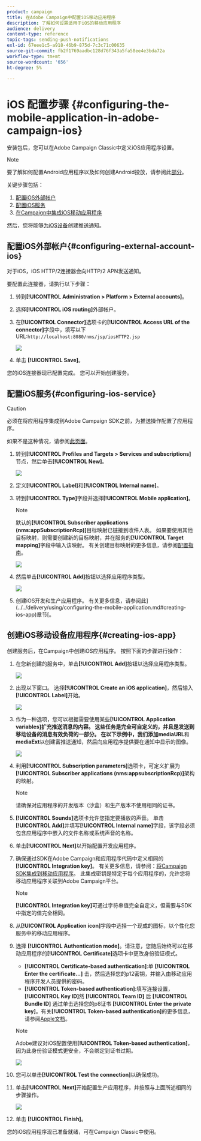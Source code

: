 ```yaml
---
product: campaign
title: 在Adobe Campaign中配置iOS移动应用程序
description: 了解如何设置适用于iOS的移动应用程序
audience: delivery
content-type: reference
topic-tags: sending-push-notifications
exl-id: 67eee1c5-a918-46b9-875d-7c3c71c00635
source-git-commit: fb2f1769aadbc128d76f343a5fa58ee4e3bda72a
workflow-type: tm+mt
source-wordcount: '656'
ht-degree: 5%

---
```


# iOS 配置步骤 {#configuring-the-mobile-application-in-adobe-campaign-ios}

安装包后，您可以在Adobe Campaign Classic中定义iOS应用程序设置。

>[!NOTE]
>
>要了解如何配置Android应用程序以及如何创建Android投放，请参阅此[部分](configuring-the-mobile-application-android.md)。

关键步骤包括：

1. [配置iOS外部帐户](#configuring-external-account-ios)
1. [配置iOS服务](#configuring-ios-service)
1. [在Campaign中集成iOS移动应用程序](#creating-ios-app)

然后，您将能够[为iOS设备](create-notifications-ios.md)创建推送通知。


## 配置iOS外部帐户{#configuring-external-account-ios}

对于iOS，iOS HTTP/2连接器会向HTTP/2 APN发送通知。

要配置此连接器，请执行以下步骤：

1. 转到&#x200B;**[!UICONTROL Administration > Platform > External accounts]**。
1. 选择&#x200B;**[!UICONTROL iOS routing]**&#x200B;外部帐户。
1. 在&#x200B;**[!UICONTROL Connector]**&#x200B;选项卡的&#x200B;**[!UICONTROL Access URL of the connector]**&#x200B;字段中，填写以下URL:```http://localhost:8080/nms/jsp/iosHTTP2.jsp```

   ![](assets/nmac_connectors.png)

1. 单击 **[!UICONTROL Save]**。

您的iOS连接器现已配置完成。 您可以开始创建服务。

## 配置iOS服务{#configuring-ios-service}

>[!CAUTION]
>
>必须在将应用程序集成到Adobe Campaign SDK之前，为推送操作配置了应用程序。
>
>如果不是这种情况，请参阅[此页面](https://developer.apple.com/documentation/usernotifications)。

1. 转到&#x200B;**[!UICONTROL Profiles and Targets > Services and subscriptions]**&#x200B;节点，然后单击&#x200B;**[!UICONTROL New]**。

   ![](assets/nmac_service_1.png)

1. 定义&#x200B;**[!UICONTROL Label]**&#x200B;和&#x200B;**[!UICONTROL Internal name]**。
1. 转到&#x200B;**[!UICONTROL Type]**&#x200B;字段并选择&#x200B;**[!UICONTROL Mobile application]**。

   >[!NOTE]
   >
   >默认的&#x200B;**[!UICONTROL Subscriber applications (nms:appSubscriptionRcp)]**&#x200B;目标映射已链接到收件人表。 如果要使用其他目标映射，则需要创建新的目标映射，并在服务的&#x200B;**[!UICONTROL Target mapping]**&#x200B;字段中输入该映射。 有关创建目标映射的更多信息，请参阅[配置指南](../../configuration/using/about-custom-recipient-table.md)。

   ![](assets/nmac_ios.png)

1. 然后单击&#x200B;**[!UICONTROL Add]**&#x200B;按钮以选择应用程序类型。

   ![](assets/nmac_service_2.png)

1. 创建iOS开发和生产应用程序。 有关更多信息，请参阅此](../../delivery/using/configuring-the-mobile-application.md#creating-ios-app)章节[。

## 创建iOS移动设备应用程序{#creating-ios-app}

创建服务后，在Campaign中创建iOS应用程序。 按照下面的步骤进行操作：

1. 在您新创建的服务中，单击&#x200B;**[!UICONTROL Add]**&#x200B;按钮以选择应用程序类型。

   ![](assets/nmac_service_2.png)

1. 出现以下窗口。 选择&#x200B;**[!UICONTROL Create an iOS application]**，然后输入&#x200B;**[!UICONTROL Label]**&#x200B;开始。

   ![](assets/nmac_ios_2.png)

1. 作为一种选项，您可以根据需要使用某些&#x200B;**[!UICONTROL Application variables]**扩充推送消息的内容。 这些任务是完全可自定义的，并且是发送到移动设备的消息有效负荷的一部分。
在以下示例中，我们添加**mediaURL**&#x200B;和&#x200B;**mediaExt**&#x200B;以创建富推送通知，然后向应用程序提供要在通知中显示的图像。

   ![](assets/nmac_ios_3.png)

1. 利用&#x200B;**[!UICONTROL Subscription parameters]**&#x200B;选项卡，可定义扩展为&#x200B;**[!UICONTROL Subscriber applications (nms:appsubscriptionRcp)]**&#x200B;架构的映射。

   >[!NOTE]
   >
   >请确保对应用程序的开发版本（沙盒）和生产版本不使用相同的证书。

1. **[!UICONTROL Sounds]**&#x200B;选项卡允许您指定要播放的声音。 单击&#x200B;**[!UICONTROL Add]**&#x200B;并填写&#x200B;**[!UICONTROL Internal name]**&#x200B;字段，该字段必须包含应用程序中嵌入的文件名称或系统声音的名称。

1. 单击&#x200B;**[!UICONTROL Next]**&#x200B;以开始配置开发应用程序。

1. 确保通过SDK在Adobe Campaign和应用程序代码中定义相同的&#x200B;**[!UICONTROL Integration key]**。 有关更多信息，请参阅：[将Campaign SDK集成到移动应用程序](../../delivery/using/integrating-campaign-sdk-into-the-mobile-application.md)。 此集成密钥是特定于每个应用程序的，允许您将移动应用程序关联到Adobe Campaign平台。

   >[!NOTE]
   >
   > **[!UICONTROL Integration key]**&#x200B;可通过字符串值完全自定义，但需要与SDK中指定的值完全相同。

1. 从&#x200B;**[!UICONTROL Application icon]**&#x200B;字段中选择一个现成的图标，以个性化您服务中的移动应用程序。

1. 选择 **[!UICONTROL Authentication mode]**。请注意，您随后始终可以在移动应用程序的&#x200B;**[!UICONTROL Certificate]**&#x200B;选项卡中更改身份验证模式。
   * **[!UICONTROL Certificate-based authentication]**:单 **[!UICONTROL Enter the certificate...]**  击，然后选择您的p12密钥，并输入由移动应用程序开发人员提供的密码。
   * **[!UICONTROL Token-based authentication]**:填写连接设置， **[!UICONTROL Key ID]**&#x200B;然 **[!UICONTROL Team ID]** 后 **[!UICONTROL Bundle ID]** 通过单击选择您的p8证书 **[!UICONTROL Enter the private key]**。有关&#x200B;**[!UICONTROL Token-based authentication]**&#x200B;的更多信息，请参阅[Apple文档](https://developer.apple.com/documentation/usernotifications/setting_up_a_remote_notification_server/establishing_a_token-based_connection_to_apns)。

   >[!NOTE]
   >
   > Adobe建议对iOS配置使用&#x200B;**[!UICONTROL Token-based authentication]**，因为此身份验证模式更安全，不会绑定到证书过期。

   ![](assets/nmac_ios_4.png)

1. 您可以单击&#x200B;**[!UICONTROL Test the connection]**&#x200B;以确保成功。

1. 单击&#x200B;**[!UICONTROL Next]**&#x200B;开始配置生产应用程序，并按照与上面所述相同的步骤操作。

   ![](assets/nmac_ios_5.png)

1. 单击 **[!UICONTROL Finish]**。

您的iOS应用程序现已准备就绪，可在Campaign Classic中使用。
